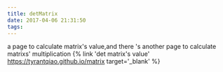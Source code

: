 ```yaml
---
title: detMatrix
date: 2017-04-06 21:31:50
tags:
---
```

a page to calculate matrix's value,and there 's another page to calculate matrixs' multiplication
{% link 'det matrix's value' https://tyrantqiao.github.io/matrix target='_blank' %}
